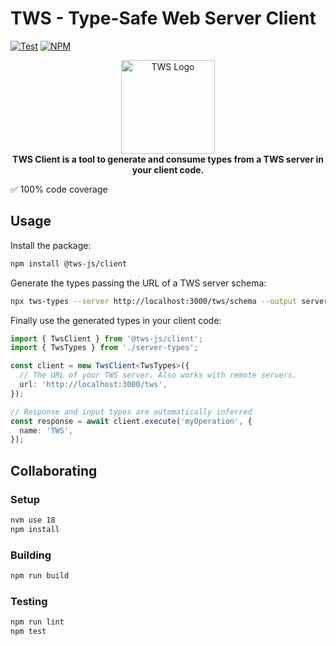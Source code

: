 # TWS - Type-Safe Web Server Client

[![Test](https://github.com/sergiodeveloper/tws-client/actions/workflows/test.yml/badge.svg)](https://github.com/sergiodeveloper/tws-client/actions/workflows/test.yml)
[![NPM](https://img.shields.io/npm/v/@tws-js/client)](https://www.npmjs.com/package/@tws-js/client)

<p align="center">
  <img alt="TWS Logo" height="150" src="https://user-images.githubusercontent.com/7635171/232378489-e32588ea-e76b-4fd9-9cad-14bfb045e7b3.svg" />
  <br>
  <b>TWS Client is a tool to generate and consume types from a TWS server in your client code.</b>
</p>

✅ 100% code coverage

## Usage

Install the package:

```bash
npm install @tws-js/client
```

Generate the types passing the URL of a TWS server schema:

```bash
npx tws-types --server http://localhost:3000/tws/schema --output server-types.ts
```

Finally use the generated types in your client code:

```typescript
import { TwsClient } from '@tws-js/client';
import { TwsTypes } from './server-types';

const client = new TwsClient<TwsTypes>({
  // The URL of your TWS server. Also works with remote servers.
  url: 'http://localhost:3000/tws',
});

// Response and input types are automatically inferred
const response = await client.execute('myOperation', {
  name: 'TWS',
});
```

## Collaborating

### Setup

```bash
nvm use 18
npm install
```

### Building

```bash
npm run build
```

### Testing

```bash
npm run lint
npm test
```
